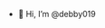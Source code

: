 - 👋 Hi, I’m @debby019
<!---
debby019/debby019 is a ✨ special ✨ repository because its `README.md` (this file) appears on your GitHub profile.
You can click the Preview link to take a look at your changes.
--->

